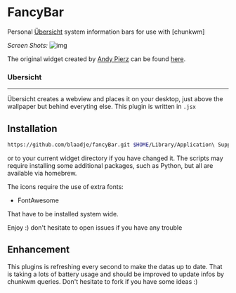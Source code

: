 # FancyBar

Personal [Übersicht](http://tracesof.net/uebersicht/) system information bars for use with [chunkwm]

*Screen Shots:*
![img](https://user-images.githubusercontent.com/24897042/47940515-20933800-deeb-11e8-82dd-d3c7002cd718.png)

The original widget created by [Andy Pierz](https://github.com/apierz?tab=overview&from=2018-09-01&to=2018-09-30) can be found [here](https://github.com/apierz/nerdbar.widget).

### Ubersicht

---

Übersicht creates a webview and places it on your desktop, just above the wallpaper but behind everyting else.
This plugin is written in `.jsx` 

## Installation

```bash
https://github.com/blaadje/fancyBar.git $HOME/Library/Application\ Support/Übersicht/widgets/chunkbar.widget
```

or to your current widget directory if you have changed it. The scripts may require installing some additional packages, such as Python, but all are available via homebrew.

The icons require the use of extra fonts:

- FontAwesome

That have to be installed system wide.

Enjoy :) don't hesitate to open issues if you have any trouble

## Enhancement

This plugins is refreshing every second to make the datas up to date. That is taking a lots of battery usage and should be improved to update infos by chunkwm queries. Don't hesitate to fork if you have some ideas :)
